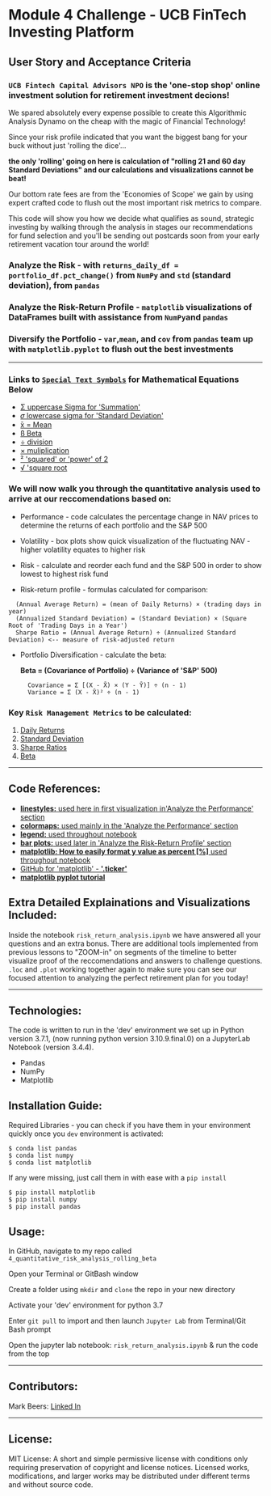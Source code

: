 
# Module 4 Challenge - UCB FinTech Investing Platform

## User Story and Acceptance Criteria

### `UCB Fintech Capital Advisors NPO` is the 'one-stop shop' online investment solution for retirement investment decions! 

We spared absolutely every expense possible to create this Algorithmic Analysis Dynamo on the cheap with the magic of Financial Technology! 

Since your risk profile indicated that you want the biggest bang for your buck without just 'rolling the dice'...

**the only 'rolling' going on here is calculation of "rolling 21 and 60 day Standard Deviations" and our calculations and visualizations cannot be beat!**

Our bottom rate fees are from the 'Economies of Scope' we gain by using expert crafted code to flush out the most important risk metrics to compare.  

This code will show you how we decide what qualifies as sound, strategic investing by walking through the analysis in stages  our recommendations for fund selection and you'll be sending out postcards soon from your early retirement vacation tour around the world! 

   ### Analyze the Risk - with `returns_daily_df = portfolio_df.pct_change()` from `NumPy` and `std` (standard deviation), from `pandas`
   ### Analyze the Risk-Return Profile - `matplotlib` visualizations of DataFrames built with assistance from `NumPy`and `pandas`
   ### Diversify the Portfolio - `var`,`mean`, and `cov` from `pandas` team up with `matplotlib.pyplot` to flush out the best investments

---
 
### Links to [`Special Text Symbols`](https://symbolsdb.com/text-symbols) for Mathematical Equations Below

+ [Σ uppercase Sigma for 'Summation'](https://usefulshortcuts.com/alt-codes/greek-alt-codes.php) 
+ [𝜎 lowercase sigma for 'Standard Deviation'](https://symbolsdb.com/standard-deviation-symbol)
+ [̄x = Mean](https://symbolsdb.com/mean-symbol)
+ [ß Beta](https://www.freecodecamp.org/news/alt-codes-special-characters-keyboard-symbols-windows-list/)
+ [÷ division](https://www.alt-codes.net///)
+ [× muliplication](https://usefulshortcuts.com/alt-codes/maths-alt-codes.php)
+ [² 'squared' or 'power' of 2](https://theasciicode.com.ar/ascii-table-characters.pdf)
+ [√ 'square root](https://superuser.com/questions/345543/what-is-the-ascii-altnumber-for-the-square-root-symbol-%E2%88%9A-in-windows)     

### We will now walk you through the quantitative analysis used to arrive at our reccomendations based on: 

+ Performance - code calculates the percentage change in NAV prices to determine the returns of each portfolio and the S&P 500

+ Volatility - box plots show quick visualization of the fluctuating NAV - higher volatility equates to higher risk

+ Risk - calculate and reorder each fund and the S&P 500 in order to show lowest to highest risk fund

+ Risk-return profile - formulas calculated for comparison: 
```
  (Annual Average Return) = (mean of Daily Returns) × (trading days in year)
  (Annualized Standard Deviation) = (Standard Deviation) × (Square Root of 'Trading Days in a Year')
  Sharpe Ratio = (Annual Average Return) ÷ (Annualized Standard Deviation) <-- measure of risk-adjusted return
```
+ Portfolio Diversification - calculate the beta:  

    **Beta = (Covariance of Portfolio) ÷ (Variance of 'S&P' 500)**

        Covariance = Σ [(X - X̄) × (Y - Ȳ)] ÷ (n - 1)
        Variance = Σ (X - X̄)² ÷ (n - 1)
       
### Key `Risk Management Metrics` to be calculated: 

1) [Daily Returns](https://towardsdatascience.com/calculate-and-plot-s-p-500-daily-returns-2ce359e014d6)
2) [Standard Deviation](https://www.investopedia.com/terms/s/standarddeviation.asp)
3) [Sharpe Ratios](https://en.wikipedia.org/wiki/Sharpe_ratio)
4) [Beta](https://en.wikipedia.org/wiki/Beta_(finance))

---

## Code References: 

+ [**linestyles:**   used here in first visualization in'Analyze the Performance' section](https://matplotlib.org/stable/gallery/lines_bars_and_markers/linestyles.html) 
+ [**colormaps:**   used mainly in the 'Analyze the Performance' section](https://matplotlib.org/stable/gallery/color/colormap_reference.html)
+ [**legend:**   used throughout notebook](https://matplotlib.org/stable/api/_as_gen/matplotlib.axes.Axes.legend.html)
+ [**bar plots:**   used later in 'Analyze the Risk-Return Profile' section](https://matplotlib.org/stable/api/_as_gen/matplotlib.pyplot.figure.html)
+ [**matplotlib: How to easily format y value as percent [%]**   used throughout notebook](https://techoverflow.net/2022/01/30/matplotlib-how-to-easily-format-y-value-as-percent/)
+ [GitHub for 'matplotlib' - **'.ticker'**](https://github.com/matplotlib/matplotlib/blob/v3.7.1/lib/matplotlib/ticker.py#L1476-L1583)
+ [**matplotlib pyplot tutorial**](https://matplotlib.org/stable/tutorials/introductory/pyplot.html)


## Extra Detailed Explainations and Visualizations Included:

Inside the notebook `risk_return_analysis.ipynb` we have answered all your questions and an extra bonus.  There are additional tools implemented from previous lessons to "ZOOM-in" on segments of the timeline to better visualize proof of the reccomendations and answers to challenge questions.  
`.loc` and `.plot` working together again to make sure you can see our focused attention to analyzing the perfect retirement plan for you today! 

---
## Technologies:

The code is written to run in the 'dev' environment we set up in Python version 3.7.1, (now running python version 3.10.9.final.0) on a JupyterLab Notebook (version 3.4.4).

+ Pandas
+ NumPy
+ Matplotlib


## Installation Guide:

Required Libraries - you can check if you have them in your environment quickly once you `dev` environment is activated:

    $ conda list pandas
    $ conda list numpy
    $ conda list matplotlib
    
If any were missing, just call them in with ease with a `pip install`

    $ pip install matplotlib
    $ pip install numpy
    $ pip install pandas
    
## Usage: 

In GitHub, navigate to my repo called `4_quantitative_risk_analysis_rolling_beta`

Open your Terminal or GitBash window

Create a folder using `mkdir` and `clone` the repo in your new directory

Activate your 'dev' environment for python 3.7

Enter `git pull` to import and then launch `Jupyter Lab` from Terminal/Git Bash prompt

Open the jupyter lab notebook: `risk_return_analysis.ipynb` & run the code from the top

---

## Contributors:

Mark Beers: 
[Linked In](https://www.linkedin.com/in/markwbeers/)

---

## License:

MIT License: A short and simple permissive license with conditions only requiring preservation of copyright and license notices. Licensed works, modifications, and larger works may be distributed under different terms and without source code.
